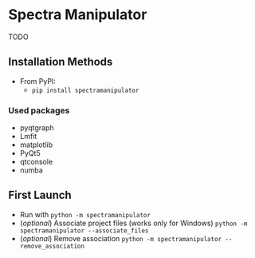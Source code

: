# Spectra Manipulator

TODO

Installation Methods
--------------------

* From PyPI:
   * `pip install spectramanipulator`
    

### Used packages

* pyqtgraph
* Lmfit
* matplotlib
* PyQt5
* qtconsole
* numba

First Launch
--------------------

* Run with `python -m spectramanipulator`
* (*optional*) Associate project files (works only for Windows) `python -m spectramanipulator --associate_files`
* (*optional*) Remove association `python -m spectramanipulator --remove_association`